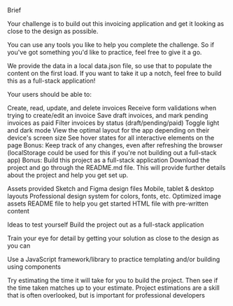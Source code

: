 Brief

Your challenge is to build out this invoicing application and get it looking as close to the design as possible.

You can use any tools you like to help you complete the challenge. So if you've got something you'd like to practice, feel free to give it a go.

We provide the data in a local data.json file, so use that to populate the content on the first load. If you want to take it up a notch, feel free to build this as a full-stack application!

Your users should be able to:

Create, read, update, and delete invoices
Receive form validations when trying to create/edit an invoice
Save draft invoices, and mark pending invoices as paid
Filter invoices by status (draft/pending/paid)
Toggle light and dark mode
View the optimal layout for the app depending on their device's screen size
See hover states for all interactive elements on the page
Bonus: Keep track of any changes, even after refreshing the browser (localStorage could be used for this if you're not building out a full-stack app)
Bonus: Build this project as a full-stack application
Download the project and go through the README.md file. This will provide further details about the project and help you get set up.



Assets provided
Sketch and Figma design files
Mobile, tablet & desktop layouts
Professional design system for colors, fonts, etc.
Optimized image assets
README file to help you get started
HTML file with pre-written content




Ideas to test yourself
Build the project out as a full-stack application

Train your eye for detail by getting your solution as close to the design as you can

Use a JavaScript framework/library to practice templating and/or building using components

Try estimating the time it will take for you to build the project. Then see if the time taken matches up to your estimate. Project estimations are a skill that is often overlooked, but is important for professional developers